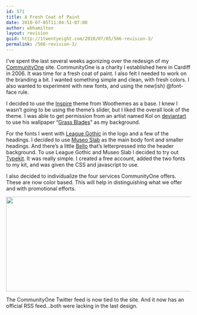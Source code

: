 ```yaml
---
id: 571
title: A Fresh Coat of Paint
date: 2010-07-05T11:04:51-07:00
author: wbhamilton
layout: revision
guid: http://1twentyeight.com/2010/07/05/566-revision-3/
permalink: /566-revision-3/
---
```

I&#8217;ve spent the last several weeks agonizing over the redesign of my [CommunityOne](http://www.communityone.org.uk) site. CommunityOne is a charity I established here in Cardiff in 2006. It was time for a fresh coat of paint. I also felt I needed to work on the branding a bit. I wanted something simple and clean, with fresh colors. I also wanted to experiment with new fonts, and using the new(ish) @font-face rule.

I decided to use the [Inspire](http://www.woothemes.com/amember/go.php?r=389&i=l76) theme from Woothemes as a base. I knew I wasn&#8217;t going to be using the theme&#8217;s slider, but I liked the overall look of the theme. I was able to get permission from an artist named Kol on [deviantart](http://www.deviantart.com/) to use his wallpaper &#8220;[Grass Blades](http://-kol.deviantart.com/art/Grass-Blades-73597063)&#8221; as my background.

For the fonts I went with [League Gothic](http://www.theleagueofmoveabletype.com/fonts/7-league-gothic) in the logo and a few of the headings. I decided to use [Museo Slab](http://new.myfonts.com/fonts/exljbris/museo-slab/) as the main body font and smaller headings. And there&#8217;s a little [Bello](http://new.myfonts.com/fonts/underware/bello/) that&#8217;s letterpressed into the header background. To use League Gothic and Museo Slab I decided to try out [Typekit](http://typekit.com). It was really simple. I created a free account, added the two fonts to my kit, and was given the CSS and javascript to use.

I also decided to individualize the four services CommunityOne offers. These are now color based. This will help in distinguishing what we offer and with promotional efforts.

<img class="alignnone size-full wp-image-568" title="services" src="http://1twentyeight.com/wp-content/uploads/2010/07/services.jpg" alt="" width="610" height="258" srcset="http://1twentyeight.com/wp-content/uploads/2010/07/services.jpg 610w, http://1twentyeight.com/wp-content/uploads/2010/07/services-300x126.jpg 300w" sizes="(max-width: 610px) 100vw, 610px" /> 

The CommunityOne Twitter feed is now tied to the site. And it now has an official RSS feed&#8230;both were lacking in the last design.